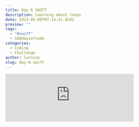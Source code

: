 ```yaml
---
title: Day 6 SWIFT
description: Learning about loops
date: 2023-05-09T07:14:51.834Z
preview: ""
tags:
  - "#swift"
  - 100daysofcode
categories:
  - Coding
  - Challenge
author: larnius
slug: day-6-swift
---
```


<iframe src="https://mastodontech.de/@larnius/110337497862738205/embed" class="mastodon-embed" style="max-width: 100%; border: 0" width="400" allowfullscreen="allowfullscreen"></iframe><script src="https://mastodontech.de/embed.js" async="async"></script>